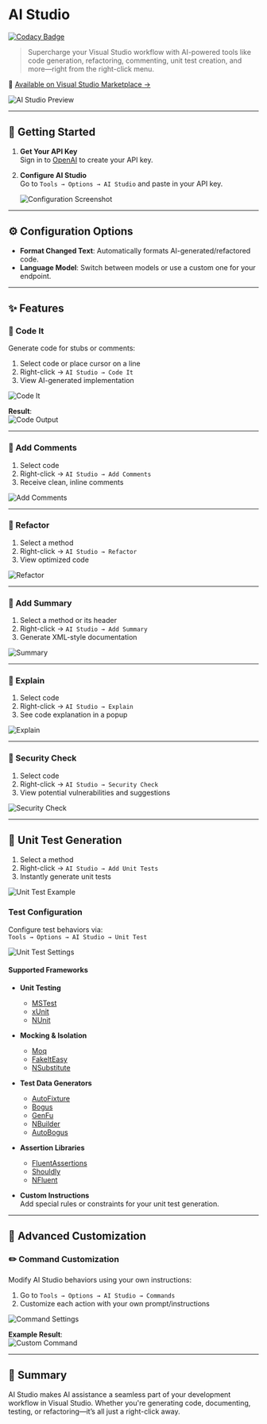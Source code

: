 # AI Studio

[![Codacy Badge](https://app.codacy.com/project/badge/Grade/400ac43e51b04f3fb2f335c1688b8d4b)](https://app.codacy.com/gh/ekondur/AI-Studio/dashboard?utm_source=gh&utm_medium=referral&utm_content=&utm_campaign=Badge_grade)

> Supercharge your Visual Studio workflow with AI-powered tools like code generation, refactoring, commenting, unit test creation, and more—right from the right-click menu.

🎯 [Available on Visual Studio Marketplace →](https://marketplace.visualstudio.com/items?itemName=ekondur.AI-Studio)

![AI Studio Preview](https://user-images.githubusercontent.com/4971326/234110009-382af5bf-9bc8-4bec-892b-90bf66b03fa3.png)

---

## 🚀 Getting Started

1. **Get Your API Key**  
   Sign in to [OpenAI](https://platform.openai.com/account/api-keys) to create your API key.

2. **Configure AI Studio**  
   Go to `Tools → Options → AI Studio` and paste in your API key.

   ![Configuration Screenshot](https://github.com/user-attachments/assets/3d50b0f4-b127-48ed-892d-94db90d4ca02)

---

## ⚙️ Configuration Options

- **Format Changed Text**: Automatically formats AI-generated/refactored code.  
- **Language Model**: Switch between models or use a custom one for your endpoint.

---

## ✨ Features

### 🔧 Code It

Generate code for stubs or comments:

1. Select code or place cursor on a line  
2. Right-click → `AI Studio → Code It`  
3. View AI-generated implementation

![Code It](https://user-images.githubusercontent.com/4971326/232882864-85547d6f-75ee-4d49-8684-a3b736b5da2e.png)

**Result**:  
![Code Output](https://user-images.githubusercontent.com/4971326/232883443-de21b5c2-3415-4f5b-bed9-49077bf7732c.png)

---

### 💬 Add Comments

1. Select code  
2. Right-click → `AI Studio → Add Comments`  
3. Receive clean, inline comments

![Add Comments](https://user-images.githubusercontent.com/4971326/232887104-8778b163-6cbf-4dcb-a12b-caa6ba266565.png)

---

### 🔁 Refactor

1. Select a method  
2. Right-click → `AI Studio → Refactor`  
3. View optimized code

![Refactor](https://user-images.githubusercontent.com/4971326/232884573-c8f18fc5-3564-4d8d-ad3a-742b85142b36.png)

---

### 📝 Add Summary

1. Select a method or its header  
2. Right-click → `AI Studio → Add Summary`  
3. Generate XML-style documentation

![Summary](https://user-images.githubusercontent.com/4971326/232885737-84f7befa-1cad-4ff7-ba10-4b84f659b2fc.png)

---

### 📖 Explain

1. Select code  
2. Right-click → `AI Studio → Explain`  
3. See code explanation in a popup

![Explain](https://github.com/user-attachments/assets/3c419429-2586-428d-a1ef-599803d137da)

---

### 🔐 Security Check

1. Select code  
2. Right-click → `AI Studio → Security Check`  
3. View potential vulnerabilities and suggestions

![Security Check](https://github.com/user-attachments/assets/37dbecc7-9894-49ed-a70c-efe3bb8d03a8)

---

## 🧪 Unit Test Generation

1. Select a method  
2. Right-click → `AI Studio → Add Unit Tests`  
3. Instantly generate unit tests

![Unit Test Example](https://github.com/user-attachments/assets/728816aa-228d-4b06-adbb-bd79e75ae633)

### Test Configuration

Configure test behaviors via:  
`Tools → Options → AI Studio → Unit Test`

![Unit Test Settings](https://user-images.githubusercontent.com/4971326/232892595-9e304843-8b0d-4420-b058-a0f44688f46e.png)

#### Supported Frameworks

- **Unit Testing**
  - [MSTest](https://learn.microsoft.com/en-us/dotnet/core/testing/unit-testing-with-mstest)
  - [xUnit](https://learn.microsoft.com/en-us/dotnet/core/testing/unit-testing-with-dotnet-test)
  - [NUnit](https://learn.microsoft.com/en-us/dotnet/core/testing/unit-testing-with-nunit)

- **Mocking & Isolation**
  - [Moq](https://github.com/Moq/moq4)
  - [FakeItEasy](https://github.com/FakeItEasy/FakeItEasy)
  - [NSubstitute](https://github.com/nsubstitute/NSubstitute)

- **Test Data Generators**
  - [AutoFixture](https://github.com/AutoFixture/AutoFixture)
  - [Bogus](https://github.com/bchavez/Bogus)
  - [GenFu](https://github.com/MisterJames/GenFu)
  - [NBuilder](https://github.com/nbuilder/nbuilder)
  - [AutoBogus](https://github.com/nickdodd79/AutoBogus)

- **Assertion Libraries**
  - [FluentAssertions](https://fluentassertions.com/introduction)
  - [Shouldly](https://docs.shouldly.org/)
  - [NFluent](https://github.com/tpierrain/NFluent)

- **Custom Instructions**  
  Add special rules or constraints for your unit test generation.

---

## 🧩 Advanced Customization

### ✏️ Command Customization

Modify AI Studio behaviors using your own instructions:

1. Go to `Tools → Options → AI Studio → Commands`  
2. Customize each action with your own prompt/instructions

![Command Settings](https://github.com/ekondur/AI-Studio/assets/4971326/0b49f17d-fa00-40dd-a1d3-ff8aa7e43f2d)

**Example Result**:  
![Custom Command](https://user-images.githubusercontent.com/4971326/232890352-64908383-623b-43f7-8dfa-32f305f67a43.png)

---

## 📌 Summary

AI Studio makes AI assistance a seamless part of your development workflow in Visual Studio. Whether you're generating code, documenting, testing, or refactoring—it’s all just a right-click away.
